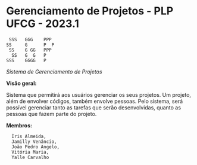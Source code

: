 # Gerenciamento de Projetos - PLP UFCG - 2023.1

     SSS   GGG    PPP  
    SS     G      P  P 
     SS    G GG   PPP  
      SS   G  G   P    
    SSS    GGGG   P    
*Sistema de Gerenciamento de Projetos*

**Visão geral:**

Sistema que permitirá aos usuários gerenciar os seus projetos. Um projeto, além de envolver códigos, também envolve pessoas. Pelo sistema, será possível gerenciar tanto as tarefas que serão desenvolvidas, quanto as pessoas que fazem parte do projeto.

**Membros:**

      Íris Almeida,
      Jamilly Venâncio,
      João Pedro Angelo,
      Vitória Maria, 
      Yalle Carvalho
